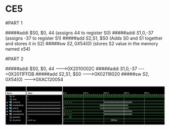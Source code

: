 CE5
===
#PART 1

#####addi $S0, $0, 44 (assigns 44 to register S0)
#####addi $S1,$0,-37 (assigns -37 to register S1)
#####add $S2,$S1, $S0 (Adds S0 and S1 together and stores it in S2)
#####sw $S2, 0X54($0) (stores S2 value in the memory named x54)

#PART 2

#####addi $S0, $0, 44     --->0X2010002C
#####addi $S1,$0,-37      --->0X2011FFDB
#####add $S2,$S1, $S0     --->0X02119020
#####sw $S2, 0X54($0)     --->0XAC120054


![alt tag](https://github.com/gytenis98/CE5/blob/master/Capture.JPG)
